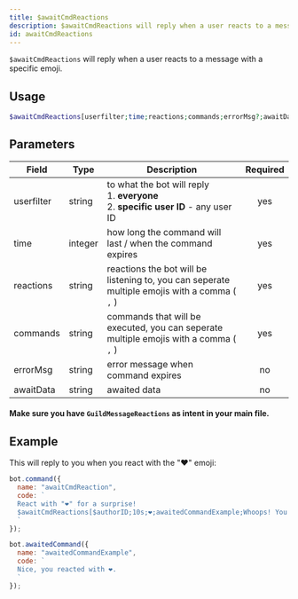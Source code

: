 ```yaml
---
title: $awaitCmdReactions 
description: $awaitCmdReactions will reply when a user reacts to a message with a specific emoji.
id: awaitCmdReactions
---
```


`$awaitCmdReactions` will reply when a user reacts to a message with a specific emoji.

## Usage

```php
$awaitCmdReactions[userfilter;time;reactions;commands;errorMsg?;awaitData?]
```

## Parameters 


| Field     | Type    | Description                                        | Required |
|-----------|---------|----------------------------------------------------| :------: |
| userfilter   | string  | to what the bot will reply <br> 1. **everyone** <br> 2. **specific user ID** - any user ID  | yes      |
| time    | integer  | how long the command will last / when the command expires| yes      |
| reactions    | string  | reactions the bot will be listening to, you can seperate multiple emojis with a comma ( `,` )                             | yes      |
| commands    | string  | commands that will be executed, you can seperate multiple emojis with a comma ( `,` )                               | yes      |
| errorMsg    | string  | error message when command expires                             | no      |
| awaitData    | string  | awaited data                             | no      |


#### Make sure you have `GuildMessageReactions` as intent in your main file.

## Example

This will reply to you when you react with the "❤️" emoji:

```js
bot.command({
  name: "awaitCmdReaction",
  code: `
  React with "❤️" for a surprise! 
  $awaitCmdReactions[$authorID;10s;❤️;awaitedCommandExample;Whoops! You didn't react in time..]
  `
});

bot.awaitedCommand({
  name: "awaitedCommandExample",
  code: `
  Nice, you reacted with ❤️.
  `
});
```
